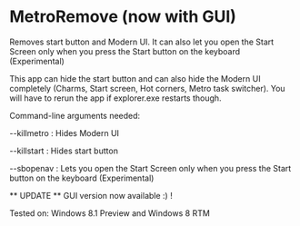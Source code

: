 MetroRemove (now with GUI)
===========

Removes start button and Modern UI. It can also let you open the Start Screen only when you press the Start button on the keyboard (Experimental)

This app can hide the start button and can also hide the Modern UI completely (Charms, Start screen, Hot corners, Metro task switcher).
You will have to rerun the app if explorer.exe restarts though.

Command-line arguments needed:

--killmetro : Hides Modern UI

--killstart : Hides start button

--sbopenav : Lets you open the Start Screen only when you press the Start button on the keyboard (Experimental)

** UPDATE ** GUI version now available :) !

Tested on: Windows 8.1 Preview and Windows 8 RTM


